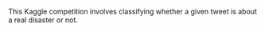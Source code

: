This Kaggle competition involves classifying whether a given tweet is about a real disaster or not.
